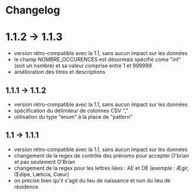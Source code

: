 # Changelog

# 1.1.2 -> 1.1.3

* version rétro-compatible avec la 1.1, sans aucun impact sur les données
* le champ NOMBRE_OCCURENCES est désormais spécifié come "int" (soit un nombre) et sa valeur comprise entre 1 et 999999
* amélioration des titres et descriptions

## 1.1.1 -> 1.1.2

* version rétro-compatible avec la 1.1, sans aucun impact sur les données
* spécification du délimiteur de colonnes CSV ","
* utilisation du type "enum" à la place de "pattern"

## 1.1 -> 1.1.1

* version rétro-compatible avec la 1.1, sans aucun impact sur les données
* changement de la regex de contrôle des prénoms pour accepter O'brian et pas seulement O'Brian
* changement de la regex pour les lettres liées : AE et OE (exemple : Ægir, Œdipe, Læticia, Cœur)
* on précise bien qu'il s'agit du lieu de naissance et non du lieu de résidence